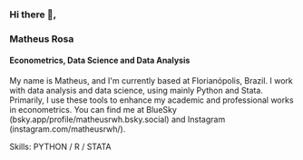 ### Hi there 👋,
### Matheus Rosa
#### Econometrics, Data Science and Data Analysis
My name is Matheus, and I'm currently based at Florianópolis, Brazil. I work with data analysis and data science, using mainly Python and Stata. Primarily, I use these tools to enhance my academic and professional works in econometrics. You can find me at BlueSky (bsky.app/profile/matheusrwh.bsky.social) and Instagram (instagram.com/matheusrwh/).

Skills: PYTHON / R / STATA

